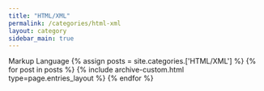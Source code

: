```yaml
---
title: "HTML/XML"
permalink: /categories/html-xml
layout: category
sidebar_main: true
---
```


Markup Language
{% assign posts = site.categories.['HTML/XML'] %}
{% for post in posts %} {% include archive-custom.html type=page.entries_layout %} {% endfor %}
